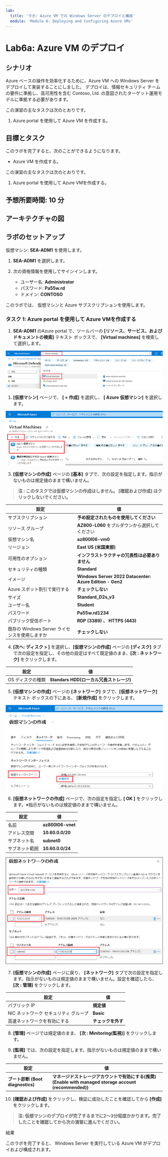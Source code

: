 ```yaml
---
lab:
  title: 'ラボ: Azure VM での Windows Server のデプロイと構成'
  module: 'Module 6: Deploying and Configuring Azure VMs'
---
```


# <a name="lab-deploying-and-configuring-windows-server-on-azure-vms"></a>Lab6a: Azure VM のデプロイ

## <a name="scenario"></a>シナリオ

Azure ベースの操作を効率化するために、Azure VM への Windows Server をデプロイして実装することにしました。 デプロイは、情報セキュリティ チームの要件に準拠し、高可用性を含む Contoso, Ltd. の意図されたターゲット運用モデルに準拠する必要があります。

この演習の主なタスクは次のとおりです。

1. Azure portal を使用して Azure VM を作成する。

## <a name="objectives"></a>目標とタスク

このラボを完了すると、次のことができるようになります。

- Azure VM を作成する。

この演習の主なタスクは次のとおりです。

1. Azure portal を使用して Azure VMを作成する。



## <a name="estimated-time-90-minutes"></a>予想所要時間: 10 分

## <a name="architecture"></a>アーキテクチャの図



## <a name="lab-setup"></a>ラボのセットアップ

仮想マシン:  **SEA-ADM1** を使用します。

1. **SEA-ADM1** を選択します。
1. 次の資格情報を使用してサインインします。

   - ユーザー名: **Administrator**
   - パスワード: **Pa55w.rd**
   - ドメイン: **CONTOSO**

このラボでは、 仮想マシンと Azure サブスクリプションを使用します。



### <a name="task-2-generate-an-arm-template-and-parameters-files-by-using-the-azure-portal"></a>タスク 1: Azure portal を使用して Azure VMを作成する

1.  **SEA-ADM1** のAzure portal で、ツールバーの  **[リソース、サービス、およびドキュメントの検索]** テキスト ボックスで、 **[Virtual machines]** を検索して選択します。

   ![AZ-800_Lab6_03](./media/AZ-800_Lab6_03.png)

   

1.  **[仮想マシン]** ページで、 **[ + 作成]** を選択し、 **[ Azure 仮想マシン]** を選択します。

   ![AZ-800_Lab6_04](./media/AZ-800_Lab6_04.png)

   

3.  **[仮想マシンの作成]** ページの **[基本]** タブで、次の設定を指定します。指示がないものは規定値のままで構いません。

   > **注 : このタスクでは仮想マシンの作成はしません。 [確認および作成] はクリックしないでください。**

|設定|値|
|---|---|
|サブスクリプション|**予め設定されたものを使用してください**|
|リソース グループ|**AZ800-L060** をプルダウンから選択してください|
|仮想マシン名|**az800l06-vm0**|
|リージョン|**East US (米国東部)**|
|可用性のオプション|**インフラストラクチャの冗長性は必要ありません**|
|セキュリティの種類|**Standard**|
|イメージ|**Windows Server 2022 Datacenter: Azure Edition - Gen2**|
|Azure スポット割引で実行する|**チェックしない**|
|サイズ|**Standard_D2s_v3**|
|ユーザー名|**Student**|
|パスワード|**Pa55w.rd1234**|
|パブリック受信ポート| **RDP (3389) 、 HTTPS (443)**                            |
|既存の Windows Server ライセンスを使用しますか|**チェックしない**|



4.  **[次へ: ディスク > ]** を選択し、**[仮想マシンの作成]** ページの **[ディスク]** タブで次の設定を指定し、その他の設定はすべて既定値のまま、**[次 : ネットワーク]** をクリックします。

   | 設定              | 値                                       |
   | ----------------- | ---------------------------------------- |
   | OS ディスクの種類 | **Standars HDD(ローカル冗長ストレージ)** |

5.  **[仮想マシンの作成]** ページの **[ネットワーク]** タブで、**[仮想ネットワーク]** テキスト ボックスの下にある、 **[新規作成]** をクリックします。

   ![AZ-800_Lab6_05](./media/AZ-800_Lab6_05.png)

   

6.  **[仮想ネットワークの作成]** ページで、次の設定を指定し **[ OK ]** をクリックします。※指示がないものは規定値のままで構いません。

   | 設定           | 値                |
   | -------------- | ----------------- |
   | 名前           | **az800l06-vnet** |
   | アドレス空間   | **10.60.0.0/20**  |
   | サブネット名   | **subnet0**       |
   | サブネット範囲 | **10.60.0.0/24**  |

   <img src="./media/AZ-800_Lab6_06.png" alt="AZ-800_Lab6_06" style="zoom:80%;" />

   

7.  **[仮想マシンの作成]** ページに戻り、 **[ネットワーク]** タブで次の設定を指定します。指示がないものは規定値のままで構いません。設定を確認したら、 **[次 :  管理]** をクリックします。

   | 設定                                   | 値                 |
   | -------------------------------------- | ------------------ |
   | パブリック IP                          | **規定値**         |
   | NIC ネットワーク セキュリティ グループ | **Basic**          |
   | 高速ネットワークを有効にする           | **チェックを外す** |



8.  **[管理]** ページでは規定値のまま、 **[次 : Minitoring(監視)]** をクリックします。

9.  **[監視]** では、次の設定を指定します。指示がないものは規定値のままで構いません。

   | 設定                              | 値                                                           |
   | --------------------------------- | ------------------------------------------------------------ |
   | **ブート診断 (Boot diagnostics)** | **マネージドストレージアカウントで有効にする(推奨) (Enable with managed storage account (recommended))** |
   
10.  **[確認および作成]** をクリックし、検証に成功したことを確認してから **[作成]** をクリックします。

>**注:  仮想マシンのデプロイが完了するまでに2～3分程度かかります。完了したことを確認してから次の演習に進んでください。**



<a name="results"></a>結果

このラボを完了すると、 Windows Server を実行している Azure VM がデプロイおよび構成されます。

